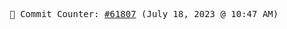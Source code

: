 <p align="center">
    <samp>
        📮 Commit Counter: <a href="https://github.com/Javascript-void0/Javascript-void0/commits/main">#61807</a> (July 18, 2023 @ 10:47 AM)
    </samp>
</p>